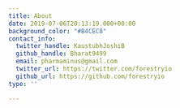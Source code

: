```yaml
---
title: About
date: 2019-07-06T20:13:19.000+00:00
background_color: "#B4CEC8"
contact_info:
  twitter_handle: KaustubhJoshiB
  github_handle: Bharat9499
  email: pharmaminus@gmail.com
  twitter_url: https://twitter.com/forestryio
  github_url: https://github.com/forestryio
type: ''

---
```

